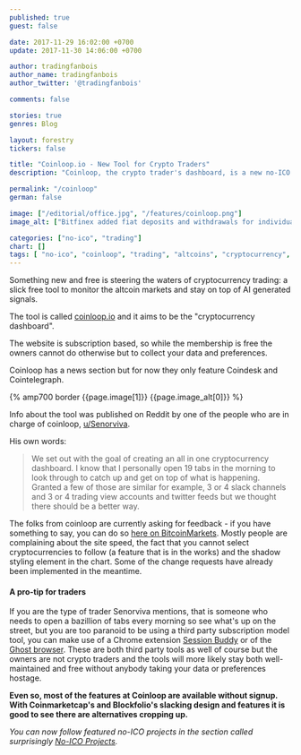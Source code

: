 ```yaml
---
published: true
guest: false

date: 2017-11-29 16:02:00 +0700
update: 2017-11-30 14:06:00 +0700

author: tradingfanbois
author_name: tradingfanbois
author_twitter: '@tradingfanbois'

comments: false

stories: true
genres: Blog

layout: forestry
tickers: false

title: "Coinloop.io - New Tool for Crypto Traders"
description: "Coinloop, the crypto trader's dashboard, is a new no-ICO tool for crypto traders. It comes with a slick UI, signals from an AI script and it is for free."

permalink: "/coinloop"
german: false

image: ["/editorial/office.jpg", "/features/coinloop.png"]
image_alt: ["Bitfinex added fiat deposits and withdrawals for individual and corporate accounts. Berries image via Pexels."]

categories: ["no-ico", "trading"]
chart: []
tags: [ "no-ico", "coinloop", "trading", "altcoins", "cryptocurrency", "charting", "tool"]
---
```


Something new and free is steering the waters of cryptocurrency trading: a slick free tool to monitor the altcoin markets and stay on top of AI generated signals.

The tool is called [coinloop.io](https://coinloop.io) and it aims to be the "cryptocurrency dashboard".

The website is subscription based, so while the membership is free the owners cannot do otherwise but to collect your data and preferences.

Coinloop has a news section but for now they only feature Coindesk and Cointelegraph.

{% amp700 border {{page.image[1]}} {{page.image_alt[0]}} %}


Info about the tool was published on Reddit by one of the people who are in charge of coinloop, [u/Senorviva](https://www.reddit.com/u/senorviva).

His own words:

> We set out with the goal of creating an all in one cryptocurrency dashboard. I know that I personally open 19 tabs in the morning to look through to catch up and get on top of what is happening. Granted a few of those are similar for example, 3 or 4 slack channels and 3 or 4 trading view accounts and twitter feeds but we thought there should be a better way.


The folks from coinloop are currently asking for feedback - if you have something to say, you can do so [here on BitcoinMarkets](https://www.reddit.com/r/BitcoinMarkets/comments/7g2k2j/our_free_tool_is_finished_stage_one_of/). Mostly people are complaining about the site speed, the fact that you cannot select cryptocurrencies to follow (a feature that is in the works) and the shadow styling element in the chart. Some of the change requests have already been implemented in the meantime.

#### A pro-tip for traders

If you are the type of trader Senorviva mentions, that is someone who needs to open a bazillion of tabs every morning so see what's up on the street, but you are too paranoid to be using a third party subscription model tool, you can make use of a Chrome extension [Session Buddy](https://chrome.google.com/webstore/detail/session-buddy/edacconmaakjimmfgnblocblbcdcpbko?hl=en) or of the [Ghost browser](https://ghostbrowser.com/). These are both third party tools as well of course but the owners are not crypto traders and the tools will more likely stay both well-maintained and free without anybody taking your data or preferences hostage.

**Even so, most of the features at Coinloop are available without signup. With Coinmarketcap's and Blockfolio's slacking design and features it is good to see there are alternatives cropping up.**

<em>You can now follow featured no-ICO projects in the section called surprisingly <a title="{{site.title}} No-ICO projects" href="/category/no-ico/">No-ICO&nbsp;Projects</a>.</em>
